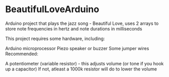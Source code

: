# BeautifulLoveArduino
Arduino project that plays the jazz song - Beautiful Love, uses 2 arrays to store note frequencies in hertz and note durations in milliseconds

This project requires some hardware, including:

Arduino microprocessor
Piezo speaker or buzzer
Some jumper wires
Recommended:

A potentiometer (variable resistor) - this adjusts volume (or tone if you hook up a capacitor)
If not, atleast a 1000k resistor will do to lower the volume
